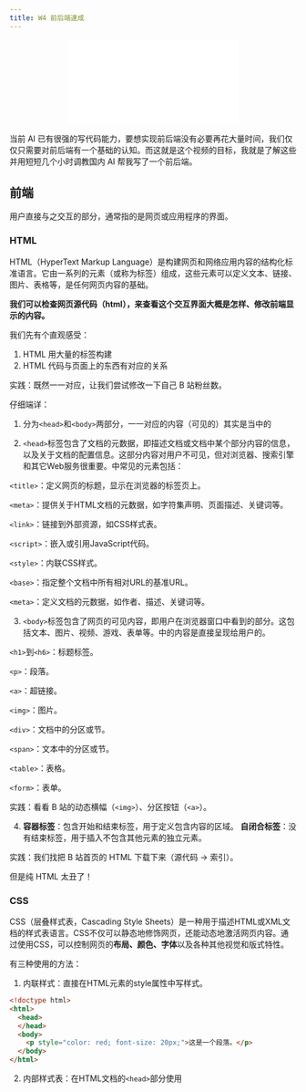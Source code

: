 ```yaml
---
title: W4 前后端速成
---
```


<center class="aspect-ratio">
<iframe src="//player.bilibili.com/player.html?isOutside=true&aid=113226377334828&bvid=BV16xx4ecEAH&cid=26077826622&p=1" scrolling="no" border="0" frameborder="no" framespacing="0" allowfullscreen="true"></iframe>
</center>

当前 AI 已有很强的写代码能力，要想实现前后端没有必要再花大量时间，我们仅仅只需要对前后端有一个基础的认知。而这就是这个视频的目标，我就是了解这些并用短短几个小时调教国内 AI 帮我写了一个前后端。

## 前端

用户直接与之交互的部分，通常指的是网页或应用程序的界面。

### HTML

HTML（HyperText Markup Language）是构建网页和网络应用内容的结构化标准语言。它由一系列的元素（或称为标签）组成，这些元素可以定义文本、链接、图片、表格等，是任何网页内容的基础。

**我们可以检查网页源代码（html），来查看这个交互界面大概是怎样、修改前端显示的内容。**

我们先有个直观感受：
1. HTML 用大量的标签构建
2. HTML 代码与页面上的东西有对应的关系

实践：既然一一对应，让我们尝试修改一下自己 B 站粉丝数。

仔细端详：
1. 分为`<head>`和`<body>`两部分，一一对应的内容（可见的）其实是<body>当中的

2. `<head>`标签包含了文档的元数据，即描述文档或文档中某个部分内容的信息，以及关于文档的配置信息。这部分内容对用户不可见，但对浏览器、搜索引擎和其它Web服务很重要。<head>中常见的元素包括：

`<title>`：定义网页的标题，显示在浏览器的标签页上。

`<meta>`：提供关于HTML文档的元数据，如字符集声明、页面描述、关键词等。

`<link>`：链接到外部资源，如CSS样式表。

`<script>`：嵌入或引用JavaScript代码。

`<style>`：内联CSS样式。

`<base>`：指定整个文档中所有相对URL的基准URL。

`<meta>`：定义文档的元数据，如作者、描述、关键词等。

3. `<body>`标签包含了网页的可见内容，即用户在浏览器窗口中看到的部分。这包括文本、图片、视频、游戏、表单等。<body>中的内容是直接呈现给用户的。

`<h1>`到`<h6>`：标题标签。

`<p>`：段落。

`<a>`：超链接。

`<img>`：图片。

`<div>`：文档中的分区或节。

`<span>`：文本中的分区或节。

`<table>`：表格。

`<form>`：表单。

实践：看看 B 站的动态横幅（`<img>`）、分区按钮（`<a>`）。

4. **容器标签**：包含开始和结束标签，用于定义包含内容的区域。
**自闭合标签**：没有结束标签，用于插入不包含其他元素的独立元素。

实践：我们找把 B 站首页的 HTML 下载下来（源代码 -> 索引）。

但是纯 HTML 太丑了！

### CSS

CSS（层叠样式表，Cascading Style Sheets）是一种用于描述HTML或XML文档的样式表语言。CSS不仅可以静态地修饰网页，还能动态地激活网页内容。通过使用CSS，可以控制网页的**布局、颜色、字体**以及各种其他视觉和版式特性。

有三种使用的方法：
1. 内联样式：直接在HTML元素的style属性中写样式。

```html
<!doctype html>
<html>
  <head>
  </head>
  <body>
	<p style="color: red; font-size: 20px;">这是一个段落。</p>
  </body>
</html>
```

2. 内部样式表：在HTML文档的`<head>`部分使用<style>标签定义样式。

```html
<!doctype html>
<html>
  <head>
    <style>
        p {
            color: red;
            font-size: 20px;
        }
    </style>
</head>
  </head>
  <body>
	<p>这是一个段落。</p>
  </body>
</html>
```

3. 外部样式表：在HTML文档之外创建一个.css文件，然后在HTML中通过<link>标签引入。(直接看 AI 写的前后端)

### JS

前端的 JS 主要有这些功能：
1. 用于增强用户界面的交互性；
2. 处理用户输入和事件响应；
3. 动态更新页面内容而不需要重新加载整个页面。

在我们的代码中是 app.js ，其中有几个鲜明的特色：
- document.getElementById：去找绑定 id 的前端组件
- function 功能

按钮计数器：

```html
<!DOCTYPE html>
<html lang="en">
<head>
<meta charset="UTF-8">
<meta name="viewport" content="width=device-width, initial-scale=1.0">
<title>Simple Counter</title>
<script>
// 这个函数会在页面加载时执行
function initializeCounter() {
    // 设置初始计数为0
    var counter = 0;
    
    // 获取显示数字的元素
    var displayElement = document.getElementById('counterDisplay');
    
    // 设置显示元素的初始值为0
    displayElement.innerText = counter;

    // 这个函数会在按钮点击时调用
    function incrementCounter() {
        // 增加计数
        counter += 1;
        
        // 更新显示元素的值
        displayElement.innerText = counter;
    }
    
    // 为按钮设置点击事件监听器
    document.getElementById('incrementButton').addEventListener('click', incrementCounter);
}

// 调用初始化函数
window.onload = initializeCounter;
</script>
</head>
<body>

<h1>Simple Counter Example</h1>
<p>Count: <span id="counterDisplay">0</span></p>
<button id="incrementButton">Increment</button>

</body>
</html>
```

### 前端框架

前端框架是用于开发网页和Web应用程序的工具和库的集合。它们通常都是基于 HTML、CSS 和 JavaScript ，但是提供了一套结构和约定，使得前端开发**更加高效和可维护**。

上周我们用模板搭建的博客使用了 Astro 前端框架。此外比较著名的有 React 、Vue 、 Svelte 等，都有各自的特色。

## 后端

后端，也称为服务器端，是指在网络应用或网站内部用户看不见的部分，主要负责**数据处理、业务逻辑处理、数据库管理、服务器维护和应用程序的安全等任务**。后端开发主要关注服务器、数据库和应用程序的内部结构。

比如：你在购物网站买东西，里面这些商品的信息是保存在哪里？它肯定不在你手机里，换个手机登录同一个账号，显示信息是一样的。前端界面显示的东西一定来自其他我们看不见、不知道的地方。

后端语言有：JavaScript ( NodeJS ), Python, Ruby, Java 等。

### 两种工具

如果直接用这些语言干撸代码，工程量太大而且“重复造轮子”。于是大家商量搞**后端框架**，减少重复劳作，提高效率。里面会用到很多包（用来做一些常见的任务，如计算、与数据库通信、登录、身份验证等），所以还需要一个管理包的东西——**包管理器**。

后端框架：ExpressJS, Python Django, Ruby on Rails, Java Spring 等。

包管理器：npm ( JS, 上周我们使用 pnpm 包管理器安装依赖), pip ( Python ), bundler ( Ruby ), Maven ( java )

### 数据保存

后端的数据可以保存在内存（一关就没了）当中、也可以是本地电脑里（保存为文件存在电脑里，需要时提取，比如vx QQ），但企业通常一般都是用数据库专门管理数据。

后端专门处理业务逻辑等，而数据库专注于数据的存储、检索、更新和管理。

常见数据库有：PostgreSQL , MySQL , MongoDB 等。

### API

让我们梳理以下整个流程。

1. 客户端（在我们电脑上）联网，向服务器发起请求（比如我想要看看[这个](https://space.bilibili.com/3546706348084176?spm_id_from=333.1007.0.0)链接有什么）
2. 服务器处理请求，或者向客户端返回数据，或者再访问数据库
3. 数据库传回数据，服务器再把数据给客户端

我们说的前后端代码就在服务器里（可以把服务器当做另一台电脑）。我们交互的是前端，所以就是前端向后端发送请求。现在有两种方式，一种前后端不分离，后端渲染好直接在前端显示；另一种是前后端分离，更加常用。（有点像模块化编程的逻辑）

分离的前后端怎么实现沟通呢？就是通过 **API**。

在Web开发中，API允许前端（浏览器中的JavaScript）从后端服务（如 RESTful 服务）请求数据。这些数据可以是 JSON 或 XML 格式，前端应用可以使用这些数据来渲染用户界面。

我们直接看 app.js ：

```js
const response = await fetch('/books', {
    method: 'POST',
    headers: {
        'Content-Type': 'application/json',
    },
    body: JSON.stringify({ title, note }),
});

const book = await response.json();
```

这是用 Json 格式发送的请求。它方法（由 API 决定，一般只有几种）包含 headers 请求头（描述我这次请求）和 body 请求体（说明我请求的内容）。

RESTful API 是比较常用的 API，它的方法有：
- GET：请求从服务器检索特定资源。
- POST：向服务器提交新数据。
- PUT：更新服务器上的现有资源。
- DELETE：从服务器删除资源。 

实践：打开检查 -> 网络，我们新加一本书的笔记，查看请求的表头、载荷。

### API 到后端实现

后端前面的部分就是连接到数据库。

我们来看 API 功能实现的部分：

```js
app.post('/books', async (req, res) => {
    try {
        const result = await Book.create({
            title: req.body.title,
            note: req.body.note
        });
        res.status(201).send(result);
    } catch (error) {
        res.status(400).send(error);
    }
});
```

app.post对应 post 请求。'/books'是**路由**。它是用来区别用户发起的不同请求的。get、post请求可能有很多，需要有路由来区别。当路由匹配成功时，服务器将执行对应的处理函数或控制器。

### Spring Boot 三层架构

我们刚刚用的是 ExpressJs，接下来我们简单了解一下 Java 语言常使用的 Spring Boot 框架。它有三层架构：

- Controller层（表现层）：负责处理用户的 HTTP 请求，并返回响应。Controller 层接收前端发送的请求，对请求进行处理，并且响应数据。

- Service层（业务逻辑层）：处理具体的业务逻辑。

- DAO/Mapper层（数据访问层）：直接与数据库交互，执行 **CRUD** 操作（创建、读取、更新、删除；增删改查）。在 Spring Boot 中，通常使用接口来定义数据访问方法，然后通过 MyBatis 或 JPA 等框架来实现这些方法。

这下应该更好理解为什么不前端直接连数据库了吧。

## 附录：关于这个 AI 写的前后端

我的流程：安装 MySQL 和 Navicat；安装 NodeJS，用 npm 安装 ExpressJs 包。然后对话，下面是我使用的 Prompt 不一定好。

```
我想要你用nodejs和express 作为后端，写一个图书记录（包括图书名称和图书笔记）的增删改查系统，它应该包含前后端，你应该给我所有包含前后端能实现它的代码以及必要的解释，因为我是新手。我现在仅仅只是npm install express，请给我详细的步骤。
```

如果跟着文档或视频练习，你可以直接用上一周科普的 git 用法：

```sh
git clone 
```

## 本周任务

```
无，大家国庆好好玩！！
```

<div class="container-icon">
<a href="https://space.bilibili.com/3546706348084176" style="padding: 20px;font-size: 24px;text-decoration: none;" className="iconfont icon-bilibili"></a>
<a href="https://github.com/maindraster" style="padding: 20px;font-size: 24px;text-decoration: none;" className="iconfont icon-github"></a>
<a href="https://www.zhihu.com/people/wen-dao-81-2-70" style="padding: 20px;font-size: 24px;text-decoration: none;" className="iconfont icon-zhihu"></a>
</div>